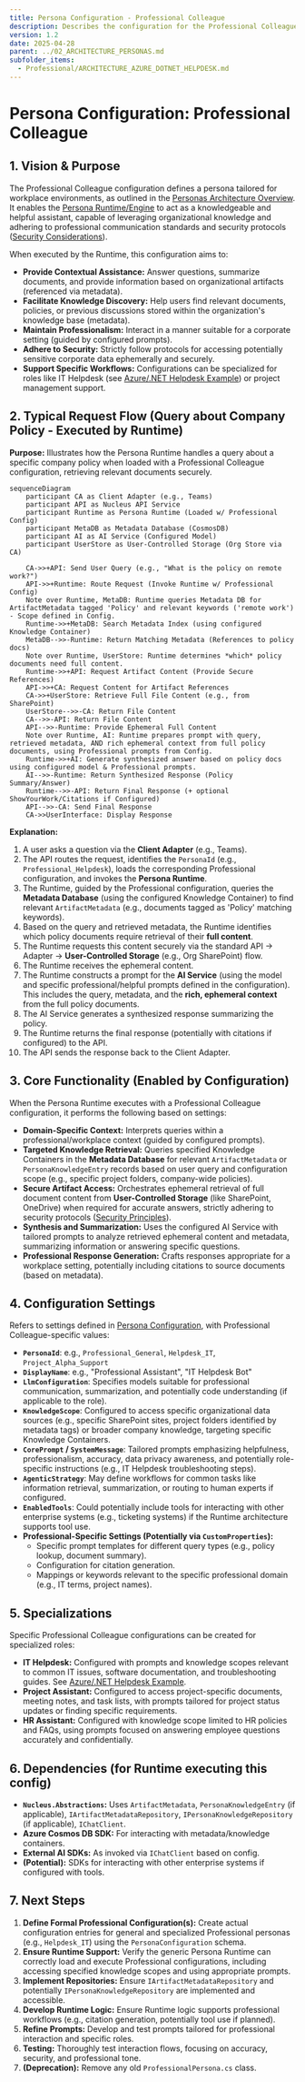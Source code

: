 ```yaml
---
title: Persona Configuration - Professional Colleague
description: Describes the configuration for the Professional Colleague persona, designed for workplace assistance and knowledge retrieval.
version: 1.2
date: 2025-04-28
parent: ../02_ARCHITECTURE_PERSONAS.md
subfolder_items:
  - Professional/ARCHITECTURE_AZURE_DOTNET_HELPDESK.md
---
```


# Persona Configuration: Professional Colleague

## 1. Vision & Purpose

The Professional Colleague configuration defines a persona tailored for workplace environments, as outlined in the [Personas Architecture Overview](../02_ARCHITECTURE_PERSONAS.md). It enables the [Persona Runtime/Engine](../02_ARCHITECTURE_PERSONAS.md#22-persona-runtimeengine) to act as a knowledgeable and helpful assistant, capable of leveraging organizational knowledge and adhering to professional communication standards and security protocols ([Security Considerations](../06_ARCHITECTURE_SECURITY.md#2-data-governance--boundaries)).

When executed by the Runtime, this configuration aims to:

*   **Provide Contextual Assistance:** Answer questions, summarize documents, and provide information based on organizational artifacts (referenced via metadata).
*   **Facilitate Knowledge Discovery:** Help users find relevant documents, policies, or previous discussions stored within the organization's knowledge base (metadata).
*   **Maintain Professionalism:** Interact in a manner suitable for a corporate setting (guided by configured prompts).
*   **Adhere to Security:** Strictly follow protocols for accessing potentially sensitive corporate data ephemerally and securely.
*   **Support Specific Workflows:** Configurations can be specialized for roles like IT Helpdesk (see [Azure/.NET Helpdesk Example](./Professional/ARCHITECTURE_AZURE_DOTNET_HELPDESK.md)) or project management support.

## 2. Typical Request Flow (Query about Company Policy - Executed by Runtime)

**Purpose:** Illustrates how the Persona Runtime handles a query about a specific company policy when loaded with a Professional Colleague configuration, retrieving relevant documents securely.

```mermaid
sequenceDiagram
    participant CA as Client Adapter (e.g., Teams)
    participant API as Nucleus API Service
    participant Runtime as Persona Runtime (Loaded w/ Professional Config)
    participant MetaDB as Metadata Database (CosmosDB)
    participant AI as AI Service (Configured Model)
    participant UserStore as User-Controlled Storage (Org Store via CA)

    CA->>+API: Send User Query (e.g., "What is the policy on remote work?")
    API->>+Runtime: Route Request (Invoke Runtime w/ Professional Config)
    Note over Runtime, MetaDB: Runtime queries Metadata DB for ArtifactMetadata tagged 'Policy' and relevant keywords ('remote work') - Scope defined in Config.
    Runtime->>+MetaDB: Search Metadata Index (using configured Knowledge Container)
    MetaDB-->>-Runtime: Return Matching Metadata (References to policy docs)
    Note over Runtime, UserStore: Runtime determines *which* policy documents need full content.
    Runtime->>+API: Request Artifact Content (Provide Secure References)
    API->>+CA: Request Content for Artifact References
    CA->>+UserStore: Retrieve Full File Content (e.g., from SharePoint)
    UserStore-->>-CA: Return File Content
    CA-->>-API: Return File Content
    API-->>-Runtime: Provide Ephemeral Full Content
    Note over Runtime, AI: Runtime prepares prompt with query, retrieved metadata, AND rich ephemeral context from full policy documents, using Professional prompts from Config.
    Runtime->>+AI: Generate synthesized answer based on policy docs using configured model & Professional prompts.
    AI-->>-Runtime: Return Synthesized Response (Policy Summary/Answer)
    Runtime-->>-API: Return Final Response (+ optional ShowYourWork/Citations if Configured)
    API-->>-CA: Send Final Response
    CA->>UserInterface: Display Response
```

**Explanation:**
1.  A user asks a question via the **Client Adapter** (e.g., Teams).
2.  The API routes the request, identifies the `PersonaId` (e.g., `Professional_Helpdesk`), loads the corresponding Professional configuration, and invokes the **Persona Runtime**.
3.  The Runtime, guided by the Professional configuration, queries the **Metadata Database** (using the configured Knowledge Container) to find relevant `ArtifactMetadata` (e.g., documents tagged as 'Policy' matching keywords).
4.  Based on the query and retrieved metadata, the Runtime identifies which policy documents require retrieval of their **full content**.
5.  The Runtime requests this content securely via the standard API -> Adapter -> **User-Controlled Storage** (e.g., Org SharePoint) flow.
6.  The Runtime receives the ephemeral content.
7.  The Runtime constructs a prompt for the **AI Service** (using the model and specific professional/helpful prompts defined in the configuration). This includes the query, metadata, and the **rich, ephemeral context** from the full policy documents.
8.  The AI Service generates a synthesized response summarizing the policy.
9.  The Runtime returns the final response (potentially with citations if configured) to the API.
10. The API sends the response back to the Client Adapter.

## 3. Core Functionality (Enabled by Configuration)

When the Persona Runtime executes with a Professional Colleague configuration, it performs the following based on settings:

*   **Domain-Specific Context:** Interprets queries within a professional/workplace context (guided by configured prompts).
*   **Targeted Knowledge Retrieval:** Queries specified Knowledge Containers in the **Metadata Database** for relevant `ArtifactMetadata` or `PersonaKnowledgeEntry` records based on user query and configuration scope (e.g., specific project folders, company-wide policies).
*   **Secure Artifact Access:** Orchestrates ephemeral retrieval of full document content from **User-Controlled Storage** (like SharePoint, OneDrive) when required for accurate answers, strictly adhering to security protocols ([Security Principles](../06_ARCHITECTURE_SECURITY.md#2-data-governance--boundaries)).
*   **Synthesis and Summarization:** Uses the configured AI Service with tailored prompts to analyze retrieved ephemeral content and metadata, summarizing information or answering specific questions.
*   **Professional Response Generation:** Crafts responses appropriate for a workplace setting, potentially including citations to source documents (based on metadata).

## 4. Configuration Settings

Refers to settings defined in [Persona Configuration](./ARCHITECTURE_PERSONAS_CONFIGURATION.md), with Professional Colleague-specific values:

*   **`PersonaId`**: e.g., `Professional_General`, `Helpdesk_IT`, `Project_Alpha_Support`
*   **`DisplayName`**: e.g., "Professional Assistant", "IT Helpdesk Bot"
*   **`LlmConfiguration`**: Specifies models suitable for professional communication, summarization, and potentially code understanding (if applicable to the role).
*   **`KnowledgeScope`**: Configured to access specific organizational data sources (e.g., specific SharePoint sites, project folders identified by metadata tags) or broader company knowledge, targeting specific Knowledge Containers.
*   **`CorePrompt` / `SystemMessage`**: Tailored prompts emphasizing helpfulness, professionalism, accuracy, data privacy awareness, and potentially role-specific instructions (e.g., IT Helpdesk troubleshooting steps).
*   **`AgenticStrategy`**: May define workflows for common tasks like information retrieval, summarization, or routing to human experts if configured.
*   **`EnabledTools`**: Could potentially include tools for interacting with other enterprise systems (e.g., ticketing systems) if the Runtime architecture supports tool use.
*   **Professional-Specific Settings (Potentially via `CustomProperties`):**
    *   Specific prompt templates for different query types (e.g., policy lookup, document summary).
    *   Configuration for citation generation.
    *   Mappings or keywords relevant to the specific professional domain (e.g., IT terms, project names).

## 5. Specializations

Specific Professional Colleague configurations can be created for specialized roles:

*   **IT Helpdesk:** Configured with prompts and knowledge scopes relevant to common IT issues, software documentation, and troubleshooting guides. See [Azure/.NET Helpdesk Example](./Professional/ARCHITECTURE_AZURE_DOTNET_HELPDESK.md).
*   **Project Assistant:** Configured to access project-specific documents, meeting notes, and task lists, with prompts tailored for project status updates or finding specific requirements.
*   **HR Assistant:** Configured with knowledge scope limited to HR policies and FAQs, using prompts focused on answering employee questions accurately and confidentially.

## 6. Dependencies (for Runtime executing this config)

*   **`Nucleus.Abstractions`:** Uses `ArtifactMetadata`, `PersonaKnowledgeEntry` (if applicable), `IArtifactMetadataRepository`, `IPersonaKnowledgeRepository` (if applicable), `IChatClient`.
*   **Azure Cosmos DB SDK:** For interacting with metadata/knowledge containers.
*   **External AI SDKs:** As invoked via `IChatClient` based on config.
*   **(Potential):** SDKs for interacting with other enterprise systems if configured with tools.

## 7. Next Steps

1.  **Define Formal Professional Configuration(s):** Create actual configuration entries for general and specialized Professional personas (e.g., `Helpdesk_IT`) using the `PersonaConfiguration` schema.
2.  **Ensure Runtime Support:** Verify the generic Persona Runtime can correctly load and execute Professional configurations, including accessing specified knowledge scopes and using appropriate prompts.
3.  **Implement Repositories:** Ensure `IArtifactMetadataRepository` and potentially `IPersonaKnowledgeRepository` are implemented and accessible.
4.  **Develop Runtime Logic:** Ensure Runtime logic supports professional workflows (e.g., citation generation, potentially tool use if planned).
5.  **Refine Prompts:** Develop and test prompts tailored for professional interaction and specific roles.
6.  **Testing:** Thoroughly test interaction flows, focusing on accuracy, security, and professional tone.
7.  **(Deprecation):** Remove any old `ProfessionalPersona.cs` class.